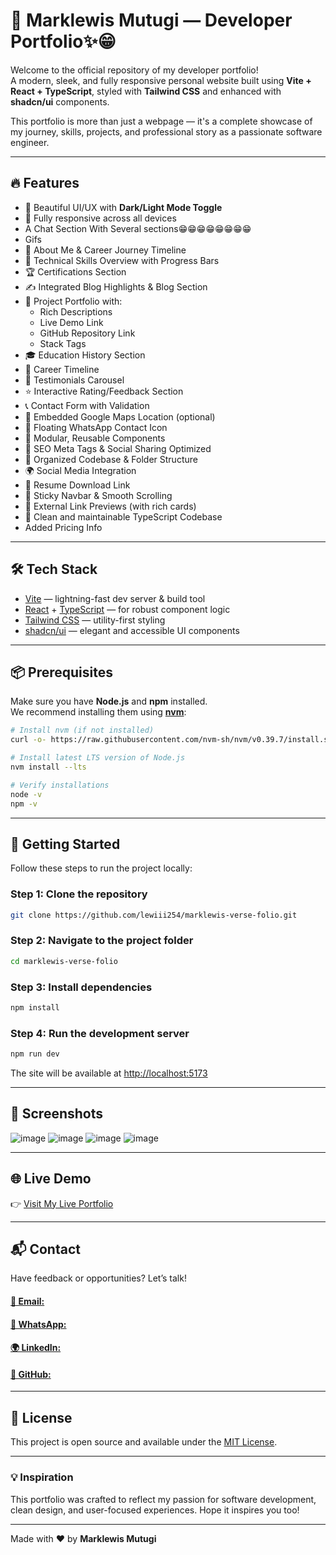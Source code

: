 # 🚀 Marklewis Mutugi — Developer Portfolio✨😁

Welcome to the official repository of my developer portfolio!  
A modern, sleek, and fully responsive personal website built using **Vite + React + TypeScript**, styled with **Tailwind CSS** and enhanced with **shadcn/ui** components.

This portfolio is more than just a webpage — it's a complete showcase of my journey, skills, projects, and professional story as a passionate software engineer.

---

## 🔥 Features

- 🎨 Beautiful UI/UX with **Dark/Light Mode Toggle**
- 📱 Fully responsive across all devices
-  A Chat Section With Several sections😁😁😁😁😁😁😁😁
-  Gifs 
- 📜 About Me & Career Journey Timeline
- 🧠 Technical Skills Overview with Progress Bars
- 🏆 Certifications Section
- ✍️ Integrated Blog Highlights & Blog Section
- 💼 Project Portfolio with:
  - Rich Descriptions
  - Live Demo Link
  - GitHub Repository Link
  - Stack Tags
- 🎓 Education History Section
- 🧭 Career Timeline
- 💬 Testimonials Carousel
- ⭐ Interactive Rating/Feedback Section
- 📞 Contact Form with Validation
- 📍 Embedded Google Maps Location (optional)
- 📱 Floating WhatsApp Contact Icon
- 🧩 Modular, Reusable Components
- 🧪 SEO Meta Tags & Social Sharing Optimized
- 📂 Organized Codebase & Folder Structure
- 🌍 Social Media Integration
- 📎 Resume Download Link
- 📌 Sticky Navbar & Smooth Scrolling
- 🔗 External Link Previews (with rich cards)
- 🧠 Clean and maintainable TypeScript Codebase
- Added Pricing Info

---

## 🛠️ Tech Stack

- [Vite](https://vitejs.dev/) — lightning-fast dev server & build tool  
- [React](https://reactjs.org/) + [TypeScript](https://www.typescriptlang.org/) — for robust component logic  
- [Tailwind CSS](https://tailwindcss.com/) — utility-first styling  
- [shadcn/ui](https://ui.shadcn.com/) — elegant and accessible UI components  

---

## 📦 Prerequisites

Make sure you have **Node.js** and **npm** installed.  
We recommend installing them using **[nvm](https://github.com/nvm-sh/nvm)**:

```bash
# Install nvm (if not installed)
curl -o- https://raw.githubusercontent.com/nvm-sh/nvm/v0.39.7/install.sh | bash

# Install latest LTS version of Node.js
nvm install --lts

# Verify installations
node -v
npm -v
```

---

## 🚀 Getting Started

Follow these steps to run the project locally:

### Step 1: Clone the repository

```bash
git clone https://github.com/lewiii254/marklewis-verse-folio.git
```

### Step 2: Navigate to the project folder

```bash
cd marklewis-verse-folio
```

### Step 3: Install dependencies

```bash
npm install
```

### Step 4: Run the development server

```bash
npm run dev
```

The site will be available at [http://localhost:5173](http://localhost:5173)

---

## 📸 Screenshots

![image](https://github.com/user-attachments/assets/8c936bdb-e0ae-4755-adc9-6aaa149a170e)
![image](https://github.com/user-attachments/assets/56e441b7-b554-4890-b67d-975f4f66650c)
![image](https://github.com/user-attachments/assets/9f5e7696-50ac-4dea-ad55-e5770af5d5b1)
![image](https://github.com/user-attachments/assets/91802ecd-34dc-4df0-8025-ab261a7aa283)

---

## 🌐 Live Demo

👉 [Visit My Live Portfolio](https://marklewis-verse-folio.vercel.app/)

---

## 📬 Contact

Have feedback or opportunities? Let’s talk!  
#### [📧 Email:](ngondimarklewis@gmail.com) 

#### [💬 WhatsApp:](https://wa.me/254790767347)  

#### [🌍 LinkedIn:](https://linkedin.com/in/marklewis-ngondi)  

#### [🐙 GitHub:](https://github.com/lewiii254)

---

## 📝 License

This project is open source and available under the [MIT License](LICENSE).

---

### 💡 Inspiration

This portfolio was crafted to reflect my passion for software development, clean design, and user-focused experiences. Hope it inspires you too!

---

Made with ❤️ by **Marklewis Mutugi**
